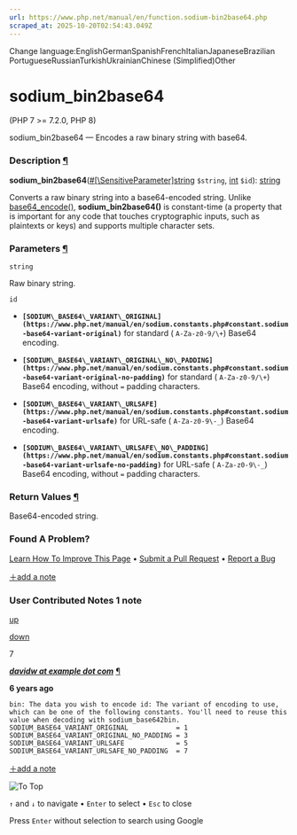 ```yaml
---
url: https://www.php.net/manual/en/function.sodium-bin2base64.php
scraped_at: 2025-10-20T02:54:43.049Z
---
```


Change language:EnglishGermanSpanishFrenchItalianJapaneseBrazilian PortugueseRussianTurkishUkrainianChinese (Simplified)Other

# sodium\_bin2base64

(PHP 7 >= 7.2.0, PHP 8)

sodium\_bin2base64 — Encodes a raw binary string with base64.

### Description [¶](https://www.php.net/manual/en/function.sodium-bin2base64.php\#refsect1-function.sodium-bin2base64-description)

**sodium\_bin2base64**([#\[\\SensitiveParameter\]](https://www.php.net/manual/en/class.sensitiveparameter.php)[string](https://www.php.net/manual/en/language.types.string.php) `$string`, [int](https://www.php.net/manual/en/language.types.integer.php) `$id`): [string](https://www.php.net/manual/en/language.types.string.php)

Converts a raw binary string into a base64-encoded string. Unlike [base64\_encode()](https://www.php.net/manual/en/function.base64-encode.php),
**sodium\_bin2base64()** is constant-time (a property that is important for any code that
touches cryptographic inputs, such as plaintexts or keys) and supports multiple character sets.


### Parameters [¶](https://www.php.net/manual/en/function.sodium-bin2base64.php\#refsect1-function.sodium-bin2base64-parameters)

`string`

Raw binary string.


`id`

- **`[SODIUM\_BASE64\_VARIANT\_ORIGINAL](https://www.php.net/manual/en/sodium.constants.php#constant.sodium-base64-variant-original)`** for standard ( `A-Za-z0-9/\+`)
Base64 encoding.

- **`[SODIUM\_BASE64\_VARIANT\_ORIGINAL\_NO\_PADDING](https://www.php.net/manual/en/sodium.constants.php#constant.sodium-base64-variant-original-no-padding)`** for standard ( `A-Za-z0-9/\+`)
Base64 encoding, without `=` padding characters.

- **`[SODIUM\_BASE64\_VARIANT\_URLSAFE](https://www.php.net/manual/en/sodium.constants.php#constant.sodium-base64-variant-urlsafe)`** for URL-safe ( `A-Za-z0-9\-_`) Base64 encoding.

- **`[SODIUM\_BASE64\_VARIANT\_URLSAFE\_NO\_PADDING](https://www.php.net/manual/en/sodium.constants.php#constant.sodium-base64-variant-urlsafe-no-padding)`** for URL-safe ( `A-Za-z0-9\-_`)
Base64 encoding, without `=` padding characters.


### Return Values [¶](https://www.php.net/manual/en/function.sodium-bin2base64.php\#refsect1-function.sodium-bin2base64-returnvalues)

Base64-encoded string.


### Found A Problem?

[Learn How To Improve This Page](https://github.com/php/doc-base/blob/master/README.md "This will take you to our contribution guidelines on GitHub")
•
[Submit a Pull Request](https://github.com/php/doc-en/blob/master/reference/sodium/functions/sodium-bin2base64.xml)
•
[Report a Bug](https://github.com/php/doc-en/issues/new?body=From%20manual%20page:%20https:%2F%2Fphp.net%2Ffunction.sodium-bin2base64%0A%0A---)

[＋add a note](https://www.php.net/manual/add-note.php?sect=function.sodium-bin2base64&repo=en&redirect=https://www.php.net/manual/en/function.sodium-bin2base64.php)

### User Contributed Notes 1 note

[up](https://www.php.net/manual/vote-note.php?id=123728&page=function.sodium-bin2base64&vote=up "Vote up!")

[down](https://www.php.net/manual/vote-note.php?id=123728&page=function.sodium-bin2base64&vote=down "Vote down!")

7


[**_davidw at example dot com_**](https://www.php.net/manual/en/function.sodium-bin2base64.php#123728) [¶](https://www.php.net/manual/en/function.sodium-bin2base64.php#123728)

**6 years ago**

`bin: The data you wish to encode
id: The variant of encoding to use, which can be one of the following constants. You'll need to reuse this value when decoding with sodium_base642bin.
SODIUM_BASE64_VARIANT_ORIGINAL            = 1
SODIUM_BASE64_VARIANT_ORIGINAL_NO_PADDING = 3
SODIUM_BASE64_VARIANT_URLSAFE             = 5
SODIUM_BASE64_VARIANT_URLSAFE_NO_PADDING  = 7`

[＋add a note](https://www.php.net/manual/add-note.php?sect=function.sodium-bin2base64&repo=en&redirect=https://www.php.net/manual/en/function.sodium-bin2base64.php)

![To Top](https://www.php.net/images/to-top@2x.png)

`↑` and `↓` to navigate •
`Enter` to select •
`Esc` to close


Press `Enter` without
selection to search using Google